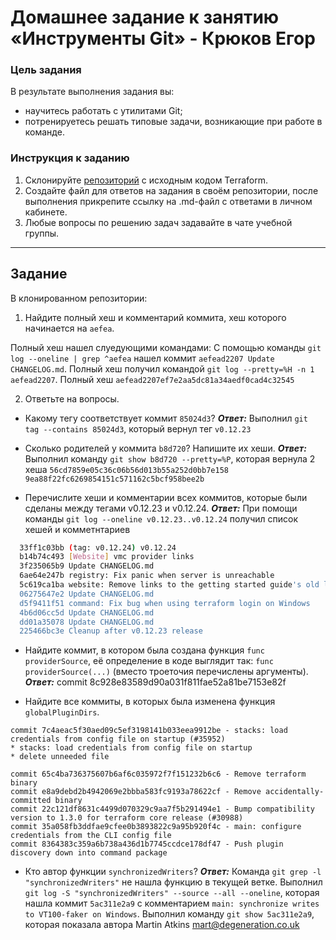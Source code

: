 # Домашнее задание к занятию «Инструменты Git» - Крюков Егор 

### Цель задания

В результате выполнения задания вы:

* научитесь работать с утилитами Git;
* потренируетесь решать типовые задачи, возникающие при работе в команде. 

### Инструкция к заданию

1. Склонируйте [репозиторий](https://github.com/hashicorp/terraform) с исходным кодом Terraform.
2. Создайте файл для ответов на задания в своём репозитории, после выполнения прикрепите ссылку на .md-файл с ответами в личном кабинете.
3. Любые вопросы по решению задач задавайте в чате учебной группы.

------

## Задание

В клонированном репозитории:

1. Найдите полный хеш и комментарий коммита, хеш которого начинается на `aefea`.

Полный хеш нашел слуедующими командами:
С помощью команды `git log --oneline | grep ^aefea`  нашел коммит `aefead2207 Update CHANGELOG.md`. Полный хеш получил командой `git log --pretty=%H -n 1 aefead2207`.
Полный хеш `aefead2207ef7e2aa5dc81a34aedf0cad4c32545`

2. Ответьте на вопросы.

* Какому тегу соответствует коммит `85024d3`?
***Ответ:*** Выполнил `git tag --contains 85024d3`, который вернул тег `v0.12.23`

* Сколько родителей у коммита `b8d720`? Напишите их хеши.
***Ответ:*** Выполнил команду `git show b8d720 --pretty=%P`, которая вернула 2 хеша `56cd7859e05c36c06b56d013b55a252d0bb7e158` `9ea88f22fc6269854151c571162c5bcf958bee2b`

* Перечислите хеши и комментарии всех коммитов, которые были сделаны между тегами  v0.12.23 и v0.12.24.
***Ответ:*** При помощи команды `git log --oneline v0.12.23..v0.12.24` получил список хешей и комметнтариев

```bash
  33ff1c03bb (tag: v0.12.24) v0.12.24
  b14b74c493 [Website] vmc provider links
  3f235065b9 Update CHANGELOG.md
  6ae64e247b registry: Fix panic when server is unreachable
  5c619ca1ba website: Remove links to the getting started guide's old location
  06275647e2 Update CHANGELOG.md
  d5f9411f51 command: Fix bug when using terraform login on Windows
  4b6d06cc5d Update CHANGELOG.md
  dd01a35078 Update CHANGELOG.md
  225466bc3e Cleanup after v0.12.23 release
```

* Найдите коммит, в котором была создана функция `func providerSource`, её определение в коде выглядит так: `func providerSource(...)` (вместо троеточия перечислены аргументы). ***Ответ:*** commit 8c928e83589d90a031f811fae52a81be7153e82f 

* Найдите все коммиты, в которых была изменена функция `globalPluginDirs`.
```
commit 7c4aeac5f30aed09c5ef3198141b033eea9912be - stacks: load credentials from config file on startup (#35952)
* stacks: load credentials from config file on startup
* delete unneeded file

commit 65c4ba736375607b6af6c035972f7f151232b6c6 - Remove terraform binary
commit e8a9debd2b4942069e2bbba583fc9193a78622cf - Remove accidentally-committed binary
commit 22c121df8631c4499d070329c9aa7f5b291494e1 - Bump compatibility version to 1.3.0 for terraform core release (#30988)
commit 35a058fb3ddfae9cfee0b3893822c9a95b920f4c - main: configure credentials from the CLI config file
commit 8364383c359a6b738a436d1b7745ccdce178df47 - Push plugin discovery down into command package

```
* Кто автор функции `synchronizedWriters`?
***Ответ:*** Команда `git grep -l "synchronizedWriters"` не нашла функцию в текущей ветке. Выполнил `git log -S "synchronizedWriters" --source --all --oneline`, которая нашла коммит `5ac311e2a9` с комментарием `main: synchronize writes to VT100-faker on Windows`. Выполнил команду `git show 5ac311e2a9`, которая показала автора Martin Atkins <mart@degeneration.co.uk>



